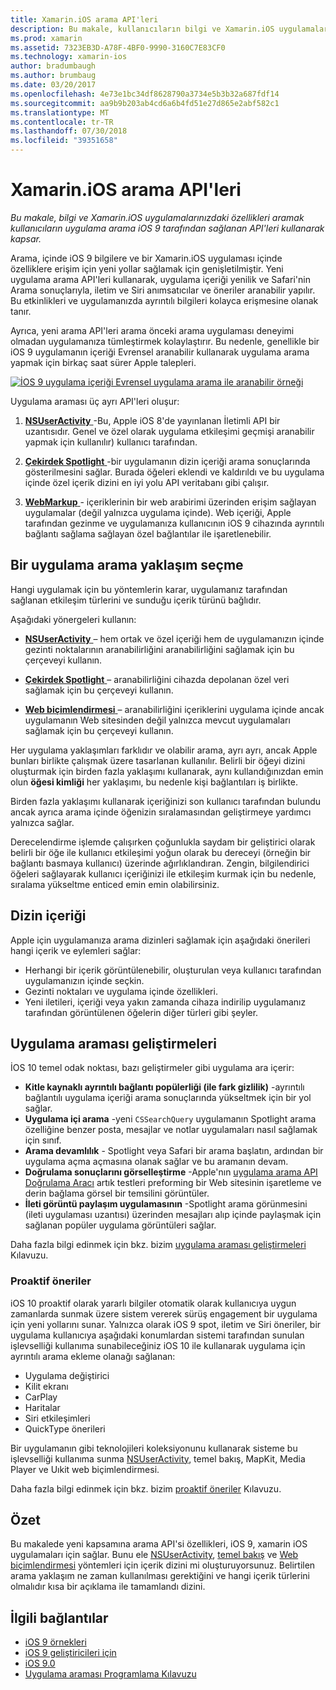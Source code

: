 ```yaml
---
title: Xamarin.iOS arama API'leri
description: Bu makale, kullanıcıların bilgi ve Xamarin.iOS uygulamalarınız içinde özellikleri arayın izin vermek için yeni uygulama arama iOS 9 tarafından sağlanan API'leri kullanarak kapsar.
ms.prod: xamarin
ms.assetid: 7323EB3D-A78F-4BF0-9990-3160C7E83CF0
ms.technology: xamarin-ios
author: bradumbaugh
ms.author: brumbaug
ms.date: 03/20/2017
ms.openlocfilehash: 4e73e1bc34df8628790a3734e5b3b32a687fdf14
ms.sourcegitcommit: aa9b9b203ab4cd6a6b4fd51e27d865e2abf582c1
ms.translationtype: MT
ms.contentlocale: tr-TR
ms.lasthandoff: 07/30/2018
ms.locfileid: "39351658"
---
```

# <a name="search-apis-in-xamarinios"></a>Xamarin.iOS arama API'leri

_Bu makale, bilgi ve Xamarin.iOS uygulamalarınızdaki özellikleri aramak kullanıcıların uygulama arama iOS 9 tarafından sağlanan API'leri kullanarak kapsar._

Arama, içinde iOS 9 bilgilere ve bir Xamarin.iOS uygulaması içinde özelliklere erişim için yeni yollar sağlamak için genişletilmiştir. Yeni uygulama arama API'leri kullanarak, uygulama içeriği yenilik ve Safari'nin Arama sonuçlarıyla, iletim ve Siri anımsatıcılar ve öneriler aranabilir yapılır. Bu etkinlikleri ve uygulamanızda ayrıntılı bilgileri kolayca erişmesine olanak tanır.

Ayrıca, yeni arama API'leri arama önceki arama uygulaması deneyimi olmadan uygulamanıza tümleştirmek kolaylaştırır. Bu nedenle, genellikle bir iOS 9 uygulamanın içeriği Evrensel aranabilir kullanarak uygulama arama yapmak için birkaç saat sürer Apple talepleri.

[![](images/intro01.png "İOS 9 uygulama içeriği Evrensel uygulama arama ile aranabilir örneği")](images/intro01.png#lightbox)

Uygulama araması üç ayrı API'leri oluşur:

1. [**NSUserActivity** ](nsuseractivity.md) -Bu, Apple iOS 8'de yayınlanan İletimli API bir uzantısıdır. Genel ve özel olarak uygulama etkileşimi geçmişi aranabilir yapmak için kullanılır) kullanıcı tarafından.

2. [**Çekirdek Spotlight** ](corespotlight.md) -bir uygulamanın dizin içeriği arama sonuçlarında gösterilmesini sağlar. Burada öğeleri eklendi ve kaldırıldı ve bu uygulama içinde özel içerik dizini en iyi yolu API veritabanı gibi çalışır.

3. [**WebMarkup** ](web-markup.md) - içeriklerinin bir web arabirimi üzerinden erişim sağlayan uygulamalar (değil yalnızca uygulama içinde). Web içeriği, Apple tarafından gezinme ve uygulamanıza kullanıcının iOS 9 cihazında ayrıntılı bağlantı sağlama sağlayan özel bağlantılar ile işaretlenebilir.

## <a name="selecting-an-app-search-approach"></a>Bir uygulama arama yaklaşım seçme

Hangi uygulamak için bu yöntemlerin karar, uygulamanız tarafından sağlanan etkileşim türlerini ve sunduğu içerik türünü bağlıdır.

Aşağıdaki yönergeleri kullanın:

- [**NSUserActivity** ](nsuseractivity.md) – hem ortak ve özel içeriği hem de uygulamanızın içinde gezinti noktalarının aranabilirliğini aranabilirliğini sağlamak için bu çerçeveyi kullanın.

- [**Çekirdek Spotlight** ](corespotlight.md) – aranabilirliğini cihazda depolanan özel veri sağlamak için bu çerçeveyi kullanın.

- [**Web biçimlendirmesi** ](web-markup.md) – aranabilirliğini içeriklerini uygulama içinde ancak uygulamanın Web sitesinden değil yalnızca mevcut uygulamaları sağlamak için bu çerçeveyi kullanın.

Her uygulama yaklaşımları farklıdır ve olabilir arama, ayrı ayrı, ancak Apple bunları birlikte çalışmak üzere tasarlanan kullanılır. Belirli bir öğeyi dizini oluşturmak için birden fazla yaklaşımı kullanarak, aynı kullandığınızdan emin olun **öğesi kimliği** her yaklaşımı, bu nedenle kişi bağlantıları iş birlikte.

Birden fazla yaklaşımı kullanarak içeriğinizi son kullanıcı tarafından bulundu ancak ayrıca arama içinde öğenizin sıralamasından geliştirmeye yardımcı yalnızca sağlar.

Derecelendirme işlemde çalışırken çoğunlukla saydam bir geliştirici olarak belirli bir öğe ile kullanıcı etkileşimi yoğun olarak bu dereceyi (örneğin bir bağlantı basmaya kullanıcı) üzerinde ağırlıklandıran.
Zengin, bilgilendirici öğeleri sağlayarak kullanıcı içeriğinizi ile etkileşim kurmak için bu nedenle, sıralama yükseltme enticed emin emin olabilirsiniz.

## <a name="what-content-to-index"></a>Dizin içeriği

Apple için uygulamanıza arama dizinleri sağlamak için aşağıdaki önerileri hangi içerik ve eylemleri sağlar:

 - Herhangi bir içerik görüntülenebilir, oluşturulan veya kullanıcı tarafından uygulamanızın içinde seçkin.
 - Gezinti noktaları ve uygulama içinde özellikleri.
 - Yeni iletileri, içeriği veya yakın zamanda cihaza indirilip uygulamanız tarafından görüntülenen öğelerin diğer türleri gibi şeyler.

## <a name="app-search-enhancements"></a>Uygulama araması geliştirmeleri

İOS 10 temel odak noktası, bazı geliştirmeler gibi uygulama ara içerir:

- **Kitle kaynaklı ayrıntılı bağlantı popülerliği (ile fark gizlilik)** -ayrıntılı bağlantılı uygulama içeriği arama sonuçlarında yükseltmek için bir yol sağlar.
- **Uygulama içi arama** -yeni `CSSearchQuery` uygulamanın Spotlight arama özelliğine benzer posta, mesajlar ve notlar uygulamaları nasıl sağlamak için sınıf.
- **Arama devamlılık** - Spotlight veya Safari bir arama başlatın, ardından bir uygulama açma açmasına olanak sağlar ve bu aramanın devam.
- **Doğrulama sonuçlarını görselleştirme** -Apple'nın [uygulama arama API Doğrulama Aracı](https://search.developer.apple.com/appsearch-validation-tool) artık testleri preforming bir Web sitesinin işaretleme ve derin bağlama görsel bir temsilini görüntüler.
- **İleti görüntü paylaşım uygulamasının** -Spotlight arama görünmesini (ileti uygulaması uzantısı) üzerinden mesajları alıp içinde paylaşmak için sağlanan popüler uygulama görüntüleri sağlar.

Daha fazla bilgi edinmek için bkz. bizim [uygulama araması geliştirmeleri](~/ios/platform/search/app-search-enhancements.md) Kılavuzu.

### <a name="proactive-suggestions"></a>Proaktif öneriler

iOS 10 proaktif olarak yararlı bilgiler otomatik olarak kullanıcıya uygun zamanlarda sunmak üzere sistem vererek sürüş engagement bir uygulama için yeni yollarını sunar. Yalnızca olarak iOS 9 spot, iletim ve Siri öneriler, bir uygulama kullanıcıya aşağıdaki konumlardan sistemi tarafından sunulan işlevselliği kullanıma sunabileceğiniz iOS 10 ile kullanarak uygulama için ayrıntılı arama ekleme olanağı sağlanan:

- Uygulama değiştirici
- Kilit ekranı
- CarPlay
- Haritalar
- Siri etkileşimleri
- QuickType önerileri 

Bir uygulamanın gibi teknolojileri koleksiyonunu kullanarak sisteme bu işlevselliği kullanıma sunma [NSUserActivity](https://developer.xamarin.com/api/type/Foundation.NSUserActivity/), temel bakış, MapKit, Media Player ve Uıkit web biçimlendirmesi.

Daha fazla bilgi edinmek için bkz. bizim [proaktif öneriler](~/ios/platform/search/proactive-suggestions.md) Kılavuzu.

## <a name="summary"></a>Özet

Bu makalede yeni kapsamına arama API'si özellikleri, iOS 9, xamarin iOS uygulamaları için sağlar. Bunu ele [NSUserActivity](nsuseractivity.md), [temel bakış](corespotlight.md) ve [Web biçimlendirmesi](web-markup.md) yöntemleri için içerik dizini mi oluşturuyorsunuz. Belirtilen arama yaklaşım ne zaman kullanılması gerektiğini ve hangi içerik türlerini olmalıdır kısa bir açıklama ile tamamlandı dizini.



## <a name="related-links"></a>İlgili bağlantılar

- [iOS 9 örnekleri](https://developer.xamarin.com/samples/ios/iOS9/)
- [iOS 9 geliştiricileri için](https://developer.apple.com/ios/pre-release/)
- [iOS 9.0](https://developer.apple.com/library/prerelease/ios/releasenotes/General/WhatsNewIniOS/Articles/iOS9.html)
- [Uygulama araması Programlama Kılavuzu](https://developer.apple.com/library/prerelease/ios/documentation/General/Conceptual/AppSearch/index.html#//apple_ref/doc/uid/TP40016308)
